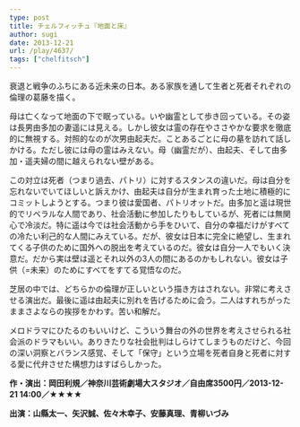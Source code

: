 ```yaml
---
type: post
title: チェルフィッチュ『地面と床』
author: sugi
date: 2013-12-21
url: /play/4637/
tags: ["chelfitsch"]
---
```

衰退と戦争のふちにある近未来の日本。ある家族を通して生者と死者それぞれの倫理の葛藤を描く。

母は亡くなって地面の下で眠っている。いや幽霊として歩き回っている。その姿は長男由多加の妻遥には見える。しかし彼女は霊の存在やささやかな要求を徹底的に無視する。対照的なのが次男由起夫だ。ことあるごとに母の墓を訪れて話しかける。ただし彼には母の霊はみえない。母（幽霊だが）、由起夫、そして由多加・遥夫婦の間に越えられない壁がある。

この対立は死者（つまり過去、パトリ）に対するスタンスの違いだ。母は自分を忘れないでいてほしいと訴えかけ、由起夫は自分が生まれ育った土地に積極的にコミットしようとする。つまり彼は愛国者、パトリオットだ。由多加と遥は現世的でリベラルな人間であり、社会活動に参加したりもしているが、死者には無関心で冷淡だ。特に遥は今では社会活動から手をひいて、自分の幸福だけがすべての冷たい利己的な人間にみえている。だが、彼女は日本に完全に絶望し、生まれてくる子供のために国外への脱出を考えているのだ。彼女は自分一人でもいく決意だ。だから実は壁は遥とそれ以外の3人の間にあるのかもしれない。彼女は子供（=未来）のためにすべてをすてる覚悟なのだ。

芝居の中では、どちらかの倫理が正しいという描き方はされない。非常に考えさせる演出だ。最後に遥は由起夫に別れを告げるために会う。二人はすれちがったままさよならの挨拶をかわす。苦い和解だ。

メロドラマにひたるのもいいけど、こういう舞台の外の世界を考えさせられる社会派のドラマもいい。ありきたりな社会批判はしらけてしまうものだけど、今回の深い洞察とバランス感覚、そして「保守」という立場を死者自身と死者に対する愛に代弁させた構想力はすばらしかった。

**作・演出：岡田利規／神奈川芸術劇場大スタジオ／自由席3500円／2013-12-21 14:00／★★★★**
  
**出演：山縣太一、矢沢誠、佐々木幸子、安藤真理、青柳いづみ**
